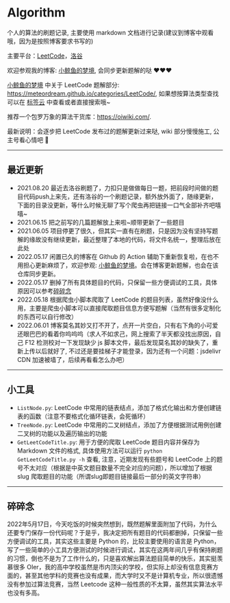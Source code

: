 # Algorithm

个人的算法的刷题记录, 主要使用 markdown 文档进行记录(建议到博客中观看哦，因为是按照博客要求书写的)

主要平台：[LeetCode](https://leetcode.cn/problemset/all/)，[洛谷](https://www.luogu.com.cn/)

欢迎参观我的博客: [小鲸鱼的梦境](https://meteordream.github.io/), 会同步更新题解的哒 :heart::heart::heart:

[小鲸鱼的梦境](https://meteordream.github.io/) 中关于 LeetCode 题解部分: <https://meteordream.github.io/categories/LeetCode/>, 如果想按算法类型查找可以在 [标签云](https://meteordream.github.io/tags/) 中查看或者直接搜索哦~

推荐一个包罗万象的算法干货库：<https://oiwiki.com/>.

最新说明：会逐步把 LeetCode 发布过的题解更新过来哒, wiki 部分慢慢施工, 公主号看心情吧 🤣

---

## 最近更新

- 2021.08.20 最近去洛谷刷题了，力扣只是做做每日一题，把前段时间做的题目代码push上来先，还有洛谷的一个刷题记录，额外放外面了，随缘更新，下面的目录没更新，等什么时候无聊了写个爬虫再把链接一口气全部补齐吧嘻嘻~
- 2021.06.15 把之前写的几篇题解放上来啦~顺带更新了一些题目
- 2021.06.05 项目停更了很久，但其实一直有在刷题，只是因为没有坚持写题解的缘故没有继续更新，最近整理了本地的代码，将文件名统一，整理后放在此处
- 2022.05.17 闲置已久的博客在 Github 的 Action 辅助下重新恢复啦，在也不用担心更新麻烦了，欢迎参观: [小鲸鱼的梦境](https://meteordream.github.io/)。会在博客更新题解，也会在该仓库同步更新。
- 2022.05.17 删掉了所有具体题目的代码，只保留一些方便调试的工具，具体原因可以参考[碎碎念](#碎碎念)
- 2022.05.18 根据爬虫小脚本爬取了 LeetCode 的题目列表，虽然好像没什么用，主要是爬虫小脚本可以直接爬取题目信息方便写题解（当然有很多定制化的东西可以自行修改）
- 2022.06.01 博客莫名其妙又打不开了，点开一片空白，只有右下角的小可爱还眼巴巴的看着你呜呜呜（求人不如求己，网上搜索了半天都没找出原因，自己 F12 检测校对一下发现缺少 js 脚本文件，最后发现莫名其妙的缺失了，重新上传以后就好了, 不过还是要挂梯子才能登录，因为还有一个问题：jsdelivr CDN 加速被墙了，后续再看看怎么办吧）

---

## 小工具

- `ListNode.py`: LeetCode 中常用的链表结点，添加了格式化输出和方便创建链表的函数（注意不要格式化循环链表，会死循环）
- `TreeNode.py`: LeetCode 中常用的二叉树结点，添加了方便根据测试用例创建二叉树的功能以及遍历输出的功能
- `GetLeetCodeTitle.py`: 用于方便的爬取 LeetCode 题目内容并保存为 Markdown 文件的格式, 具体使用方法可以运行 `python GetLeetCodeTitle.py -h` 查看, 注意，近期发现有些题号和 LeetCode 上的题号不太对应（根据是中英文题目数量不完全对应的问题），所以增加了根据 slug 爬取题目的功能（所谓slug即题目链接最后一部分的英文字符串）

---

## 碎碎念

2022年5月17日，今天吃饭的时候突然想到，既然题解里面附加了代码，为什么还要专门保存一份代码呢？于是乎，我决定把所有题目的代码都删掉，只保留一些方便调试的工具，其实这些主要是 Python 的，比较主要使用的语言是 Python，写了一些简单的小工具方便测试的时候进行调试，其实在这两年间几乎有保持刷题的习惯，倒也不是为了工作什么的，只是喜欢解出算法题目简单的快乐，其实挺羡慕很多 OIer，我的高中学校虽然是市内顶尖的学校，但实际上却没有信息竞赛方面的，甚至其他学科的竞赛也没有成果，而大学时又不是计算机专业，所以很遗憾没有参加过算法竞赛，当然 Leetcode 这种一般性质的不太算，虽然其实算法水平也没有多高。
